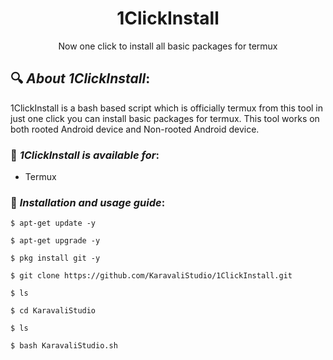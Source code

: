 <h1 align="center">1ClickInstall</h1>

<p align="center">
      Now one click to install all basic packages for termux
</p>

## 🔍 ***About 1ClickInstall***:
1ClickInstall is a bash based script which is officially termux from this tool in just one click you can install basic packages for termux. This tool works on both rooted Android device and Non-rooted Android device.

### 📌 ***1ClickInstall is available for***:

* Termux

### 📌 ***Installation and usage guide***:
```
$ apt-get update -y
```
```
$ apt-get upgrade -y
```
```
$ pkg install git -y
```
```
$ git clone https://github.com/KaravaliStudio/1ClickInstall.git
```
```
$ ls
```
```
$ cd KaravaliStudio
```
```
$ ls
```
```
$ bash KaravaliStudio.sh
```
